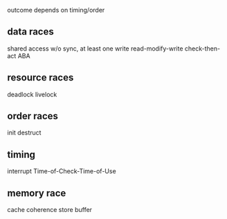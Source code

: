 ---
---
outcome depends on timing/order

## data races 
shared access w/o sync, at least one write
read-modify-write
check-then-act
ABA

## resource races
deadlock 
livelock 

## order races 
init 
destruct 

## timing 
interrupt
Time-of-Check-Time-of-Use 

## memory race 
cache coherence 
store buffer 
